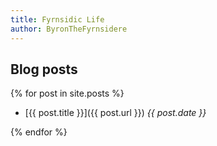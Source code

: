 ```yaml
---
title: Fyrnsidic Life
author: ByronTheFyrnsidere
---
```


## Blog posts

{% for post in site.posts %}

* [{{ post.title }}]({{ post.url }}) *{{ post.date }}*

{% endfor %}
